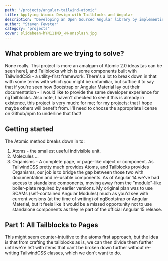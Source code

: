 ```yaml
---
path: "/projects/angular-tailwind-atomic"
title: Applying Atomic Design with Tailblocks and Angular
description: "Developing an Open Sourced Angular library by implementing Atomic 2.0 ideas on to the Tailwind CSS framework"
author: "Steven Fewster"
category: "projects"
cover: slidebean-hYN111MD_-M-unsplash.jpg
---
```


## What problem are we trying to solve?

None really.  Thsi project is more an amalgam of Atomic 2.0 ideas [as can be seen here], and Tailblocks which is some components built with TailwindCSS - a utility-first framework.
There's a lot to break down in that with some terms with which you might be unfamiliar, but suffice it to say that if you're seen how Bootstrap or Angular Material lay out their documentation - I would like to provide the same developer experience for ngTailblocks.
Also note, I haven't checked to see if this is already in existence, this project is very much: for me; for my projects; that I hope maybe others will benefit from.  I'll need to choose the appropriate license on Github/npm to underline that fact!

## Getting started
The Atomic method breaks down in to:
1. Atoms - the smallest useful indivisible unit.
2. Molecules
...
5. Organisms - A complete page, or page-like object or component.
As TailwindCSS pretty much provides Atoms, and Tailblocks provides Organisms, our job is to bridge the gap between those two with documentation and re-usable components.
As of Angular 14 we've had access to standalone components, moving away from the "module"-like boiler-plate required by earlier versions.  My original plan was to use SCAMs (self-contained Angular Modules) much as you'd see with current versions (at the time of writing) of ngBootstrap or Angular Material, but it feels like it would be a missed opportunity not to use standalone components as they're part of the official Angular 15 release.
## Part 1: All Tailblocks to Pages
This might seem counter-intuitive to the atoms first approach, but the idea is that from crafting the tailblocks as is, we can then divide them further until we're left with items that can't be broken down further without re-writing TailwindCSS classes, which we don't want to do.